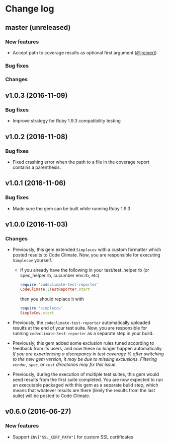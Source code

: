 # Change log

## master (unreleased)

### New features

* Accept path to coverage results as optional first argument ([@jreinert](https://github.com/codeclimate/ruby-test-reporter/pull/158))

### Bug fixes

### Changes

## v1.0.3 (2016-11-09)

### Bug fixes

* Improve strategy for Ruby 1.9.3 compatibility testing

## v1.0.2 (2016-11-08)

### Bug fixes

* Fixed crashing error when the path to a file in the coverage report
  contains a parenthesis.

## v1.0.1 (2016-11-06)

### Bug fixes

* Made sure the gem can be built while running Ruby 1.9.3

## v1.0.0 (2016-11-03)

### Changes

* Previously, this gem extended `Simplecov` with a custom formatter which posted
  results to Code Climate. Now, you are responsible for executing `Simplecov`
  yourself.

  * If you already have the following in your test/test_helper.rb
    (or spec_helper.rb, cucumber env.rb, etc)

    ```ruby
    require 'codeclimate-test-reporter'
    CodeClimate::TestReporter.start
    ```

    then you should replace it with

    ```ruby
    require 'simplecov'
    SimpleCov.start
    ```

* Previously, the `codeclimate-test-reporter` automatically uploaded results at
  the end of your test suite.  Now, you are responsible for running
  `codeclimate-test-reporter` as a separate step in your build.
* Previously, this gem added some exclusion rules tuned according to feedback
  from its users, and now these no longer happen automatically. *If you are
  experiencing a discrepancy in test coverage % after switching to the new gem
  version, it may be due to missing exclusions. Filtering `vendor`, `spec`, or
  `test` directories may fix this issue.*
* Previously, during the execution of multiple test suites, this gem would send
  results from the first suite completed. You are now expected to run an
  executable packaged with this gem as a separate build step, which means that
  whatever results are there (likely the results from the last suite) will be
  posted to Code Climate.

## v0.6.0 (2016-06-27)

### New features

* Support `ENV["SSL_CERT_PATH"]` for custom SSL certificates
